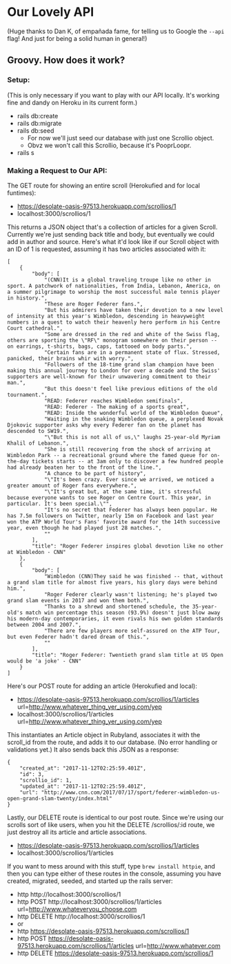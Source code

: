 # Our Lovely API
(Huge thanks to Dan K, of empañada fame, for telling us to Google the ```--api``` flag! And just for being a solid human in general!)

## Groovy. How does it work?
### Setup:
(This is only necessary if you want to play with our API locally. It's working fine and dandy on Heroku in its current form.)
* rails db:create
* rails db:migrate
* rails db:seed
    * For now we'll just seed our database with just one Scrollio object.
    * Obvz we won't call this Scrollio, because it's PooprLoopr.
* rails s

### Making a Request to Our API:
The GET route for showing an entire scroll (Herokufied and for local funtimes):
* https://desolate-oasis-97513.herokuapp.com/scrollios/1
* localhost:3000/scrollios/1

This returns a JSON object that's a collection of articles for a given Scroll. Currently we're just sending back title and body, but eventually we could add in author and source.
Here's what it'd look like if our Scroll object with an ID of 1 is requested, assuming it has two articles associated with it:
```
[
    {
        "body": [
            "(CNN)It is a global traveling troupe like no other in sport. A patchwork of nationalities, from India, Lebanon, America, on a summer pilgrimage to worship the most successful male tennis player in history.",
            "These are Roger Federer fans.",
            "But his admirers have taken their devotion to a new level of intensity at this year's Wimbledon, descending in heavyweight numbers in a quest to watch their heavenly hero perform in his Centre Court cathedral.",
            "Some are dressed in the red and white of the Swiss flag, others are sporting the \"RF\" monogram somewhere on their person -- on earrings, t-shirts, bags, caps, tattooed on body parts.",
            "Certain fans are in a permanent state of flux. Stressed, panicked, their brains whir with worry.",
            "Followers of the 18-time grand slam champion have been making this annual journey to London for over a decade and the Swiss' supporters are well-known for their unwavering commitment to their man.",
            "But this doesn't feel like previous editions of the old tournament.",
            "READ: Federer reaches Wimbledon semifinals",
            "READ: Federer - The making of a sports great",
            "READ: Inside the wonderful world of the Wimbledon Queue",
            "Waiting in the snaking Wimbledon queue, a perplexed Novak Djokovic supporter asks why every Federer fan on the planet has descended to SW19.",
            "\"But this is not all of us,\" laughs 25-year-old Myriam Khalil of Lebanon.",
            "She is still recovering from the shock of arriving at Wimbledon Park -- a recreational ground where the famed queue for on-the-day tickets starts -- at 3am only to discover a few hundred people had already beaten her to the front of the line.",
            "A chance to be part of history",
            "\"It's been crazy. Ever since we arrived, we noticed a greater amount of Roger fans everywhere.",
            "\"It's great but, at the same time, it's stressful because everyone wants to see Roger on Centre Court. This year, in particular. It's been special.\"",
            "It's no secret that Federer has always been popular. He has 7.5m followers on Twitter, nearly 15m on Facebook and last year won the ATP World Tour's Fans' favorite award for the 14th successive year, even though he had played just 28 matches.",
            ""
        ],
        "title": "Roger Federer inspires global devotion like no other at Wimbledon - CNN"
    },
    {
        "body": [
            "Wimbledon (CNN)They said he was finished -- that, without a grand slam title for almost five years, his glory days were behind him.",
            "Roger Federer clearly wasn't listening; he's played two grand slam events in 2017 and won them both.",
            "Thanks to a shrewd and shortened schedule, the 35-year-old's match win percentage this season (93.9%) doesn't just blow away his modern-day contemporaries, it even rivals his own golden standards between 2004 and 2007.",
            "There are few players more self-assured on the ATP Tour, but even Federer hadn't dared dream of this.",
            ""
        ],
        "title": "Roger Federer: Twentieth grand slam title at US Open would be 'a joke' - CNN"
    }
]
```
Here's our POST route for adding an article (Herokufied and local):
* https://desolate-oasis-97513.herokuapp.com/scrollios/1/articles url=http://www.whatever_thing_yer_using.com/yep
* localhost:3000/scrollios/1/articles url=http://www.whatever_thing_yer_using.com/yep

This instantiates an Article object in Rubyland, associates it with the scroll_id from the route, and adds it to our database. (No error handling or validations yet.)
It also sends back this JSON as a response:
```
{
    "created_at": "2017-11-12T02:25:59.401Z",
    "id": 3,
    "scrollio_id": 1,
    "updated_at": "2017-11-12T02:25:59.401Z",
    "url": "http://www.cnn.com/2017/07/17/sport/federer-wimbledon-us-open-grand-slam-twenty/index.html"
}
```

Lastly, our DELETE route is identical to our post route. Since we're using our scrolls sort of like users, when you hit the DELETE /scrollios/:id route, we just destroy all its article and article associations.
* https://desolate-oasis-97513.herokuapp.com/scrollios/1/articles
* localhost:3000/scrollios/1/articles


If you want to mess around with this stuff, type ```brew install httpie```, and then you can type either of these routes in the console, assuming you have created, migrated, seeded, and started up the rails server:
* http http://localhost:3000/scrollios/1
* http POST http://localhost:3000/scrollios/1/articles url=http://www.whateveryou_choose.com
* http DELETE http://localhost:3000/scrollios/1
* or
* http https://desolate-oasis-97513.herokuapp.com/scrollios/1
* http POST https://desolate-oasis-97513.herokuapp.com/scrollios/1/articles url=http://www.whatever.com
* http DELETE https://desolate-oasis-97513.herokuapp.com/scrollios/1

